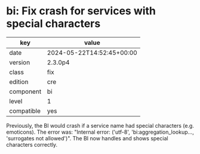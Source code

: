 [//]: # (werk v2)
# bi: Fix crash for services with special characters

key        | value
---------- | ---
date       | 2024-05-22T14:52:45+00:00
version    | 2.3.0p4
class      | fix
edition    | cre
component  | bi
level      | 1
compatible | yes

Previously, the BI would crash if a service name had special characters (e.g. emoticons).
The error was: "Internal error: ('utf-8', 'bi:aggregation_lookup..., 'surrogates not allowed')".
The BI now handles and shows special characters correctly.



